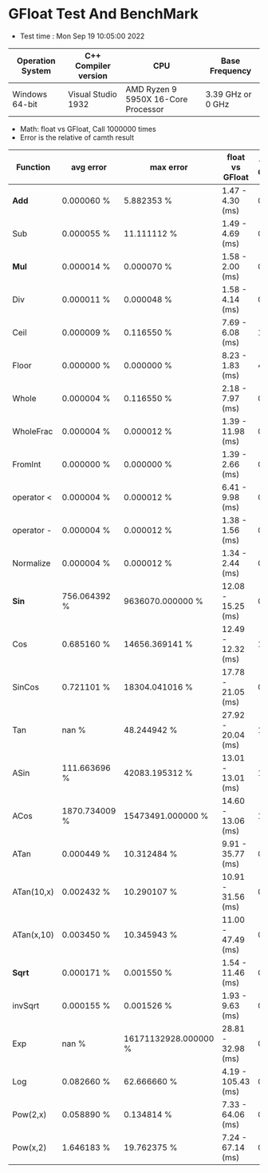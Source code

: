 # GFloat Test And BenchMark
 * Test time : Mon Sep 19 10:05:00 2022

|Operation System| C++ Compiler version |CPU  | Base Frequency  |
|--|--|--|--|
|Windows 64-bit|Visual Studio 1932|AMD Ryzen 9 5950X 16-Core Processor            |3.39 GHz or  0 GHz |
 * Math: float vs GFloat,  Call 1000000 times
 * Error is the relative of camth result 

|Function| avg error|max error| float vs GFloat | float / GFloat | float fast| GFloat fast|
|--|--|--|--|--|--|--|
|**Add**|0.000060 %|5.882353 %|1.47 - 4.30  (ms) |0.34|$\checkmark$||
|Sub|0.000055 %|11.111112 %|1.49 - 4.69  (ms) |0.32|$\checkmark$||
|**Mul**|0.000014 %|0.000070 %|1.58 - 2.00  (ms) |0.79|$\checkmark$||
|Div|0.000011 %|0.000048 %|1.58 - 4.14  (ms) |0.38|$\checkmark$||
|Ceil|0.000009 %|0.116550 %|7.69 - 6.08  (ms) |1.27||$\checkmark$|
|Floor|0.000000 %|0.000000 %|8.23 - 1.83  (ms) |4.49||$\checkmark$|
|Whole|0.000004 %|0.116550 %|2.18 - 7.97  (ms) |0.27|$\checkmark$||
|WholeFrac|0.000004 %|0.000012 %|1.39 - 11.98  (ms) |0.12|$\checkmark$||
|FromInt|0.000000 %|0.000000 %|1.39 - 2.66  (ms) |0.52|$\checkmark$||
|operator <|0.000004 %|0.000012 %|6.41 - 9.98  (ms) |0.64|$\checkmark$||
|operator -|0.000004 %|0.000012 %|1.38 - 1.56  (ms) |0.89|$\checkmark$||
|Normalize|0.000004 %|0.000012 %|1.34 - 2.44  (ms) |0.55|$\checkmark$||
|**Sin**|756.064392 %|9636070.000000 %|12.08 - 15.25  (ms) |0.79|$\checkmark$||
|Cos|0.685160 %|14656.369141 %|12.49 - 12.32  (ms) |1.01||$\checkmark$|
|SinCos|0.721101 %|18304.041016 %|17.78 - 21.05  (ms) |0.84|$\checkmark$||
|Tan|nan %|48.244942 %|27.92 - 20.04  (ms) |1.39||$\checkmark$|
|ASin|111.663696 %|42083.195312 %|13.01 - 13.01  (ms) |1.00|$\checkmark$||
|ACos|1870.734009 %|15473491.000000 %|14.60 - 13.06  (ms) |1.12||$\checkmark$|
|ATan|0.000449 %|10.312484 %|9.91 - 35.77  (ms) |0.28|$\checkmark$||
|ATan(10,x)|0.002432 %|10.290107 %|10.91 - 31.56  (ms) |0.35|$\checkmark$||
|ATan(x,10)|0.003450 %|10.345943 %|11.00 - 47.49  (ms) |0.23|$\checkmark$||
|**Sqrt**|0.000171 %|0.001550 %|1.54 - 11.46  (ms) |0.13|$\checkmark$||
|invSqrt|0.000155 %|0.001526 %|1.93 - 9.63  (ms) |0.20|$\checkmark$||
|Exp|nan %|16171132928.000000 %|28.81 - 32.98  (ms) |0.87|$\checkmark$||
|Log|0.082660 %|62.666660 %|4.19 - 105.43  (ms) |0.04|$\checkmark$||
|Pow(2,x)|0.058890 %|0.134814 %|7.33 - 64.06  (ms) |0.11|$\checkmark$||
|Pow(x,2)|1.646183 %|19.762375 %|7.24 - 67.14  (ms) |0.11|$\checkmark$||
